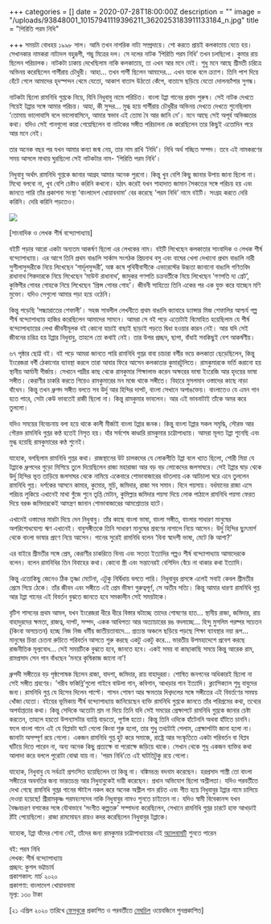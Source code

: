+++
categories = []
date = 2020-07-28T18:00:00Z
description = ""
image = "/uploads/93848001_10157941119396211_3620253183911133184_n.jpg"
title = "পিরিতি পরম নিধি"

+++
সময়টা বোধহয় ১৯৯৮ সাল। আমি তখন নাগরিক নাট্য সম্প্রদায়ে। শো করতে প্রায়ই কলকাতায় যেতে হয়। সেখানকার নামকরা নাট্যদল বহুরূপী, শম্ভু মিত্রের দল। সে দলের নাটক ‘পিরিতি পরম নিধি’ তখন চলছিলো। কুমার রায় ছিলেন পরিচালক। নাটকটা ঢাকায় দেখেছিলাম নাকি কলকাতায়, তা এখন আর মনে নেই। শুধু মনে আছে শ্রীমতী চরিত্রে অভিনয় করেছিলেন গার্গীরায় চৌধুরী। আহা... তখন গার্গী ছিলেন আমাদের... এখন যাকে বলে ক্র্যাশ। তিনি পাশ দিয়ে হেঁটে গেলে আমাদের হৃদস্পন্দন থেমে যেতো, আকাশ বাতাস উঠতো কেঁপে, বাতাসে ছড়িয়ে যেতো দোলনচাঁপার সুগন্ধ।  
  
নাটকটা ছিলো রামনিধি গুপ্তকে নিয়ে, যিনি নিধুবাবু নামে পরিচিত। বাংলা টপ্পা গানের প্রবাদ পুরুষ। সেই নাটক দেখতে গিয়েই টপ্পার সঙ্গে আমার পরিচয়। আহা, কী সুন্দর... মুগ্ধ হয়ে গার্গীরায় চৌধুরীর অভিনয় দেখতে দেখতে শুনেছিলাম ‘তোমায় ভালোবাসি বলে ভালোবাসিনে, আমার স্বভাব এই তোমা বৈ আর জানি নে’। মনে আছে সেই অপূর্ব অভিজ্ঞতার কথা। যদিও সেই গানগুলো কারা গেয়েছিলেন বা নাটকের সঙ্গীত পরিচালনা কে করেছিলেন তার কিছুই এতোদিন পরে আর মনে নেই।  
  
তার অনেক বছর পর যখন আমার কন্যা জন্ম নেয়, তার নাম রাখি ‘নিধি’। নিধি অর্থ গচ্ছিত সম্পদ। তবে এই নামকরণের সময় আসলে মাথায় ঘুরছিলো সেই নাটকটার নাম- ‘পিরিতি পরম নিধি’।  
  
নিধুবাবু অর্থাৎ রামনিধি গুপ্তকে জানার আগ্রহ আমার অনেক পুরনো। কিন্তু খুব বেশি কিছু জানার উপায় জানা ছিলো না। মিথ্যে বলবো না, খুব বেশি চেষ্টাও করিনি কখনো। হঠাৎ করেই যখন শাহাদাত জামান সৈকতের সঙ্গে পরিচয় হয় এবং জানতে পারি তাঁর প্রকাশনা সংস্থা ‘বাংলাদেশ খোয়াবনামা’ বের করেছে ’পরম নিধি’ নামে বইটি। সংগ্রহ করতে দেরি করিনি। দেরি করিনি পড়তেও।  
  
![](/uploads/17967499.jpg)

\[সাংবাদিক ও লেখক শীর্ষ বন্দ্যোপাধ্যায়\]

বইটি পড়ার আরো একটা অন্যতম আকর্ষণ ছিলো এর লেখকের নাম। বইটি লিখেছেন কলকাতার সাংবাদিক ও লেখক শীর্ষ বন্দ্যোপাধ্যায়। এর আগে তিনি প্রথম বাঙালি সার্কাস সংগঠক প্রিয়নাথ বসু এবং বাঘের খেলা দেখানো প্রথম বাঙালি নারী সুশীলাসুন্দরীকে নিয়ে লিখেছেন ‘শার্দূলসুন্দরী’, অঙ্ক কষে পৃথিবীবাসীকে এভারেস্টের উচ্চতা জানানো বাঙালি গণিতবিদ রাধানাথ শিকদারকে নিয়ে লিখেছেন ‘মাউন্ট রাধানাথ’, জাদুকর গণপতি চক্রবর্তীকে নিয়ে লিখেছেন ‘গণপতি দ্য গ্রেট’, কুস্তিগীর গোবর গোহকে নিয়ে লিখেছেন ‘প্রিন্স গোবর গোহ’। জীবনী সাহিত্যে তিনি একের পর এক যুক্ত করে যাচ্ছেন মণি মুক্তো। যদিও সেগুলো আমার পড়া হয়ে ওঠেনি।  
  
কিন্তু পড়েছি ’সন্ধ্যারাতের শেফালী’। সহজ সাবলীল লেখনীতে প্রথম বাঙালি ক্যাবারে ড্যান্সার মিজ শেফালির আশ্চর্য গল্প শীর্ষ বন্দ্যোপাধ্যায় হাজির করেছিলেন আমাদের সামনে। আমরা সে বই পড়ে এতোটাই বিমোহিত হয়েছিলাম যে শীর্ষ বন্দ্যোপাধ্যায়ের লেখা জীবনীমূলক বই কোনো যাচাই বাছাই ছাড়াই পড়তে দ্বিধা হওয়ার কারন নেই। আর যদি সেই জীবনের চরিত্র হয় টপ্পার নিধুবাবু, তাহলে তো কথাই নেই। তার উপর প্রচ্ছদ, ছাপা, বাঁধাই সবকিছুই বেশ আকর্ষণীয়।  
  
৬৭ পৃষ্ঠার ছোট্ট বই। বই পড়ে আমরা জানতে পারি রামনিধি গুপ্তর বাবা চাচারা বর্গীর ভয়ে কলকাতা ছেড়েছিলেন, কিন্তু ইংরেজরা বর্গী ঠেকানোর ব্যাবস্থা করলে তারা আবার ফিরে আসেন কলকাতার কুমারটুলিতে। রামকুমারকে ভর্তি করানো হয় স্থানীয় আর্মানী গীর্জায়। সেখানে পাদ্রীর কাছ থেকে রামকুমার শিক্ষালাভ করেন অক্ষরের ভাষা ইংরেজি আর হৃদয়ের ভাষা সঙ্গীত। কেরাণীর চাকরি করতে গিয়েও রামকুমারের মন মজে থাকে সঙ্গীতে। বিহারে মুসলমান ওস্তাদের কাছে নাড়া বাঁধেন। কিন্তু তখন ধ্রুপদ সঙ্গীত বলতে সব উর্দু আর হিন্দির দাপট, বাংলা সেখানে অপাঙক্তেয়। বাংলাতেও যে এমন গান হতে পারে, সেটা কেউ ভাবতেই রাজী ছিলো না। কিন্তু রামকুমার ভাবলেন। আর এই ভাবনাটাই তাঁকে অমর করে তুললো।  
  
যদিও সময়ের বিবেচনায় বলা হয়ে থাকে কালী মীর্জাই বাংলা টপ্পার জনক। কিন্তু বাংলা টপ্পার সকল সমৃদ্ধি, সৌরভ আর গৌরভ রামনিধি গুপ্তর কণ্ঠ হতেই নিসৃত হয়। যাঁর সর্বশেষ কাণ্ডারি রামকুমার চট্টোপাধ্যায়। আমরা মূলত টপ্পা শুনেছি এবং মুগ্ধ হয়েছি রামকুমারের কণ্ঠ শুনেই।  
  
যাহোক, বলছিলাম রামনিধি গুপ্তর কথা। রাজস্থানের উট চালকদের যে লোকগীতি টপ্পা বলে খ্যাত ছিলো, শোরী মিয়া যে টপ্পাকে ধ্রুপদের গুড়ো মিশিয়ে তুলে দিয়েছিলেন রাজা মহারাজা আর বড় বড় লোকেদের জলসাঘরে। সেই টপ্পার ঘাড় থেকে উর্দু হিন্দির ভূত তাড়িয়ে জলসাঘর থেকে নামিয়ে একেবারে শোভাবাজারের বটতলায় এক আটচালা ঘরে এনে তুললেন রামনিধি গুপ্ত। দর্শকের আসনে কামার, কুমোর, মুচি, জমিদার, রাজা সব সমান। বিনে পয়সায়। বর্ধমানের রাজা এসে পরিচয় লুকিয়ে এখানেই মাথা গুঁজে শুনে তৃপ্তি মেটান, কুমিল্লার জমিদার পয়সা দিয়ে লোক পাঠালে রামনিধি পয়সা ফেরত দিয়ে বরঞ্চ জমিদারকেই আমন্ত্রণ জানান শোভাবাজারের আমশ্রোতার হাটে।  
  
এখানেই ওস্তাদের মারটা দিয়ে দেন নিধুবাবু। তাঁর কাছে বাংলা ভাষা, বাংলা সঙ্গীত, বাংলার সাধারণ মানুষের অপরিশোধযোগ্য ঋণ এখানেই। বাবুসঙ্গীতকে তিনি সাধারণ মানুষের শ্রবণের নাগালে নিয়ে আসেন। উর্দু হিন্দির ছ্যুৎমার্গ থেকে বাংলা ভাষার প্রাণে নিয়ে আসেন। গানের সুরেই রামনিধি বলেন ‘বিনা স্বদেশী ভাষা, মেটে কি আশা?’  
  
এর বাইরে শ্রীমতীর সঙ্গে প্রেম, কেরাণীর চাকরিতে বিনয় এবং সততা ইত্যাদির গল্পও শীর্ষ বন্দ্যোপাধ্যায় আমাদেরকে বলেন। বলেন রামনিধির তিন বিবাহের কথা। কোনো স্ত্রী এবং সন্তানেরই বেশিদিন বেঁচে না থাকার কথা ইত্যাদি।  
  
কিন্তু এতোকিছু জেনেও ঠিক তৃষ্ণা মেটেনা, এটুকু নির্দ্বিধায় বলতে পারি। নিধুবাবুর প্রসঙ্গে এলেই সবাই কেবল শ্রীমতীর প্রেমে গিয়ে ঠেকে। তাঁর জীবন এবং সঙ্গীতে এই প্রেম ভীষণ গুরুত্বপূর্ণ, সে অতীব সত্যি। কিন্তু আমার ধারণা রামনিধি গুপ্ত আর টপ্পা গানের এই বিবর্তন বুঝতে জানতে হবে সমকালীন সেই সময়টাকে।  
  
বৃটিশ শাসনের প্রথম আমল, যখন ইংরেজরা ধীরে ধীরে বিস্তার ঘটাচ্ছে তাদের শোষণের হাত... স্থানীয় রাজা, জমিদার, রায় বাহাদুরদের ক্ষমতা, রাজত্ব, দাপট, সম্পদ, একক আধিপত্য আর অত্যাচারের রঙ বদলাচ্ছে... হিন্দু মুসলিম পরষ্পর সচেতন (কিংবা অসচেতন) হচ্ছে নিজ নিজ ধর্মীয় জাতীয়তাবাদে... প্রত্যন্ত অঞ্চলে ছড়িয়ে পড়ছে শিক্ষা ব্যাবস্থার নয়া রূপ... মানুষের চিন্তা চেতনা রুচিতে পরিবর্তন আসতে শুরু করছে একটু একটু করে... ভারতীয় উপমহাদেশে প্রবেশ করছে রাজনীতিক মূল্যবোধ... সেই সময়টিকে বুঝতে হবে, জানতে হবে। একই সময় বা কাছাকাছি সময়ে কিন্তু আরেক রাম, রামপ্রসাদ সেন গান বাঁধছেন ’মনরে কৃষিকাজ জানো না’!  
  
ধ্রুপদী সঙ্গীতের বড় পৃষ্ঠপোষক ছিলেন রাজা, বাদশা, জমিদার, রায় বাহাদুররা। শোষিত জনগনের অধিকারই ছিলো না সেই সঙ্গীত শ্রবণের। ’গরীব ফকিন্নি’গুলো গাইবে বাউলা গান, কবিগান, আখড়ার গান ইত্যাদি। ক্ল্যাসিক্যাল শুধু বাবুদের জন্য। রামনিধি গুপ্ত যে হিসেব দিলেন পাল্টে। শাসন শোষণ আর ক্ষমতার দিগ্বদলের সঙ্গে সঙ্গীতের এই বিবর্তণের সমন্বয় খোঁজা যেতো। বইয়ের ভূমিকায় শীর্ষ বন্দ্যোপাধ্যায় জানিয়েছেন ব্যক্তি রামনিধি গুপ্তকে জানতে তাঁর পরিশ্রমের কথা, তথ্যের অপর্যাপ্ততার কথা। কিন্তু সেদিকে অতোটা শ্রম না দিয়ে তিনি যদি সেই সময়ের প্রেক্ষাপটে রামনিধি গুপ্তকে জানার চেষ্টা করতেন, তাহলে হয়তো উপন্যাসটার ব্যাপ্তি বাড়তো, পূর্ণাঙ্গ হতো। কিন্তু তিনি ওদিকে হাঁটেননি অথবা হাঁটতে চাননি। ফলে বাংলা গানে এই যে বিপ্লবটা ঘটে গেলো কিংবা শুরু হলো, তার শুধু তথ্যটাই পেলাম, প্রেক্ষাপটটা জানা হলো না। জানাটা অসম্পূর্ণ রয়ে গেলো। একজন রামনিধি গুপ্ত হুট করে সমাজে, রাষ্ট্রে আর সংস্কৃতিতে একটা পরিবর্তন বা বিপ্লব ঘটিয়ে দিতে পারেন না, অন্য অনেক কিছু প্রত্যক্ষে বা পরোক্ষে জড়িয়ে থাকে। সেখান থেকে শুধু একজন ব্যক্তির কথা আলাদা করে বললে পুরোটা বোঝা যায় না। ‘পরম নিধি’তে এই ঘাটতিটুকু রয়ে গেলো।  
  
যাহোক, নিধুবাবু যে সর্বত্রই প্রশংসিত হয়েছিলেন তা কিন্তু না। বঙ্কিমচন্দ্র বদনাম করেছেন। হরপ্রসাদ শাস্ত্রী তো বাংলা সঙ্গীতের অবনতির জন্য ভারতচন্দ্র আর নিধুবাবুকেই দায়ী করেছেন। প্রধান অভিযোগ ছিলো অশ্লীলতা। যদিও পরবর্তীতে দেখা গেছে রামনিধি গুপ্তর গানের স্টাইল নকল করে অনেক অশ্লীল গান রচিত এবং গীত হয়ে নিধুবাবুর টপ্পার নামে চালিয়ে দেওয়া হয়েছে! শ্রীরামকৃষ্ণ পরমহংসদেব নাকি নিধুবাবুর নামও শুনতে চাইতেন না। যদিও স্বামী বিবেকানন্দ যখন বৈষ্ণবচরণ বসাকের সঙ্গে যৌথভাবে ‘সংগীত কল্পতরু’ সম্পাদনা করেছিলেন, সেখানে রামনিধি গুপ্তর চারটে হাফ আখড়াই ঠাঁই পেয়েছিলো। রাজা রামমোহন রায়ও কদর করেছিলেন নিধুবাবুর টপ্পাকে।  
  
যাহোক, টপ্পা যাঁদের শোনা নেই, তাঁদের জন্য রামকুমার চট্টোপাধ্যায়ের এই [অ্যালবামটি](https://www.youtube.com/watch?v=wzLI5ZrnhZw&t=144s) শুনতে পারেন  
  
বই: পরম নিধি  
লেখক: শীর্ষ বন্দ্যোপাধ্যায়  
প্রচ্ছদ: কুশল ভট্টাচার্য  
প্রকাশকাল: মার্চ ২০২০  
প্রকাশণা: বাংলাদেশ খোয়াবনামা  
মূল্য: ১৩০ টাকা

\[২১ এপ্রিল ২০২০ তারিখে [ফেসবুকে](https://www.facebook.com/photo.php?fbid=10157941119391211&set=a.10157874807236211&type=3&theater) প্রকাশিত ও পরবর্তীতে [মেঘচিল](https://meghchil.com/%E0%A6%9F%E0%A6%AA%E0%A7%8D%E0%A6%AA%E0%A6%BE%E0%A6%B0-%E0%A6%A8%E0%A6%BF%E0%A6%A7%E0%A7%81%E0%A6%AC%E0%A6%BE%E0%A6%AC%E0%A7%81-%E0%A6%B0%E0%A6%BE%E0%A6%AE%E0%A6%A8%E0%A6%BF%E0%A6%A7%E0%A6%BF/?fbclid=IwAR3ZC0Qy2yzprx9Xp83YFyqiutRZWd48Pjnd8x9VTC_IKwDVDosAfKKngp0) ওয়েবজিনে পুনপ্রকাশিত\]